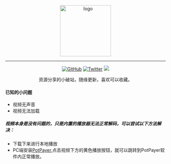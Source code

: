 
<div align="center">
   <img width="160" src="https://s4.ax1x.com/2022/01/18/70BDy9.jpg" alt="logo"></br>
   
----

[![GitHub](https://s4.ax1x.com/2022/01/22/7fD4aV.png)](https://github.com/Yokeagoni) [![Twitter](https://s4.ax1x.com/2022/01/22/7fGIZ4.png)](https://twitter.com/YokeAgoni) <a target="_blank" href="mailto:qi12181014@gmail?subject=Yoke-Alist反馈"><img src="https://s4.ax1x.com/2022/01/22/7frEZt.png"/></a>

资源分享的小破站，随缘更新，喜欢可以收藏。
</div>

#### 已知的小问题

- 视频无声音
- 视频无法加载

##### 视频本身是没有问题的，只是内置的播放器无法正常解码，可以尝试以下方法解决：
- 下载下来进行本地播放
- PC端安装[PotPayer](http://www.potplayercn.com/download/),点击视频下方的黄色播放按钮，就可以跳转到PotPayer软件内正常播放。